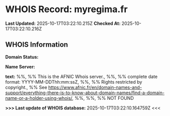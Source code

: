# WHOIS Record: myregima.fr

**Last Updated:** 2025-10-17T03:22:10.215Z
**Checked At:** 2025-10-17T03:22:10.216Z

## WHOIS Information

**Domain Status:** 

**Name Server:** 

**text:** %%, %% This is the AFNIC Whois server., %%, %% complete date format: YYYY-MM-DDThh:mm:ssZ, %%, %% Rights restricted by copyright., %% See https://www.afnic.fr/en/domain-names-and-support/everything-there-is-to-know-about-domain-names/find-a-domain-name-or-a-holder-using-whois/, %%, %%, %% NOT FOUND

**>>> Last update of WHOIS database:** 2025-10-17T03:22:10.164759Z <<<

